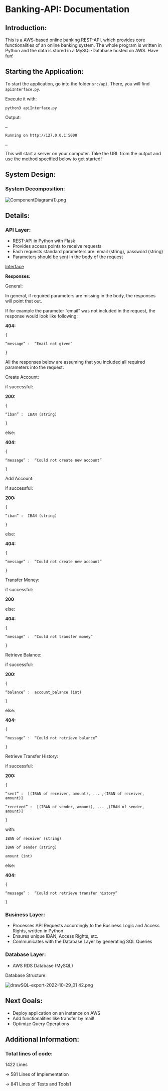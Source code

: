 # Banking-API: Documentation

## Introduction:

This is a AWS-based online banking REST-API, which provides core functionalities of an online banking system. The whole program is written in Python and the data is stored in a MySQL-Database hosted on AWS. Have fun!

## Starting the Application:

To start the application, go into the folder `src/api`. There, you will find `apiInterface.py`.

Execute it with:

`python3 apiInterface.py`

Output:

`…`

`Running on http://127.0.0.1:5000`

`…`

This will start a server on your computer. Take the URL from the output and use the method specified below to get started!

## System Design:

### System Decomposition:

![ComponentDiagram(1).png](Banking-API%20Documentation%20d5b18290abca4997b5431ce0b42c468a/ComponentDiagram(1).png)

## Details:

### API Layer:

- REST-API in Python with Flask
- Provides access points to receive requests
- Each requests standard parameters are: email (string), password (string)
- Parameters should be sent in the body of the request

[Interface](https://www.notion.so/4ddc99cb60ee437e8941e19f5aa19dda)

**Responses:**

General:

In general, if required parameters are missing in the body, the responses will point that out.

If for example the parameter “email” was not included in the request, the response would look like following:

**404:**

`{`

`“message” :  “Email not given”`

`}`

All the responses below are assuming that you included all required parameters into the request.

Create Account:

 if successful:

**200:**

`{`

`“iban” :  IBAN (string)`

`}`

else:

**404:**

`{`

`“message” :  “Could not create new account”`

`}`

Add Account:

 if successful:

**200:**

`{`

`“iban” :  IBAN (string)`

`}`

else:

**404:**

`{`

`“message” :  “Could not create new account”`

`}`

Transfer Money:

if successful:

**200**

else:

**404:**

`{`

`“message” :  “Could not transfer money”`

`}`

Retrieve Balance:

 if successful:

**200:**

`{`

`“balance” :  account_balance (int)`

`}`

else:

**404:**

`{`

`“message” :  “Could not retrieve balance”`

`}`

Retrieve Transfer History:

 if successful:

**200:**

`{`

`“sent” :  [(IBAN of receiver, amount), ... ,(IBAN of receiver, amount)]`

`“received” :  [(IBAN of sender, amount), ... ,(IBAN of sender, amount)]`

`}`

with:

`IBAN of receiver (string)`

`IBAN of sender (string)` 

`amount (int)`

else:

**404:**

`{`

`“message” :  “Could not retrieve transfer history”`

`}`

### Business Layer:

- Processes API Requests accordingly to the Business Logic and Access Rights, written in Python
- Ensures unique IBAN, Access Rights, etc.
- Communicates with the Database Layer by generating SQL Queries

### Database Layer:

- AWS RDS Database (MySQL)

Database Structure:

![drawSQL-export-2022-10-29_01 42.png](Banking-API%20Documentation%20d5b18290abca4997b5431ce0b42c468a/drawSQL-export-2022-10-29_01_42.png)

## Next Goals:

- Deploy application on an instance on AWS
- Add functionalities like transfer by mail!
- Optimize Query Operations

## Additional Information:

### Total lines of code:

1422 Lines 

→ 581 Lines of Implementation

→ 841 Lines of Tests and Tools1